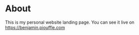 # About

This is my personal website landing page. You can see it live on https://benjamin.piouffle.com
